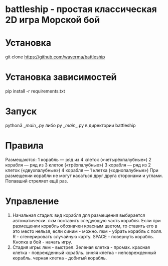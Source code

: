 # battleship - простая классическая 2D игра Морской бой
# Установка
git clone https://github.com/waverma/battleship
# Установка зависимостей
pip install -r requirements.txt
# Запуск
python3 \__main__.py либо py \__main__.py в директории battleship
# Правила
Размещаются: 1 корабль — ряд из 4 клеток («четырёхпалубные») 2 корабля — ряд из 3 клеток («трёхпалубные») 3 корабля — ряд из 2 клеток («двухпалубные») 4 корабля — 1 клетка («однопалубные»)
При размещении корабли не могут касаться друг друга сторонами и углами.
Попавший стреляет ещё раз.
# Управление
1) Начальная стадия: вид корабля для размещения выбирается автоматически. лкм поставить следующую часть корабля. Если при размещении корабль обозначен красным цветом, то ставить его в это место нельзя, если синим - можно. пкм - убрать корабль с поля. R - сгенерировать случайную карту. SPACE - повернуть корабль. Кнопка в бой - начать игру.
2) Стадия игры: лкм - выстрел. Зеленая клетка - промах. красная клетка - поврежденный корабль. синяя клетка - неповрежденный корабль. черная клетка - добитый корабль.
